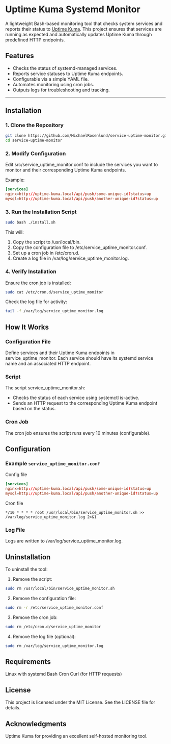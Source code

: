 # Uptime Kuma Systemd Monitor

A lightweight Bash-based monitoring tool that checks system services and reports their status to [Uptime Kuma](https://github.com/louislam/uptime-kuma). This project ensures that services are running as expected and automatically updates Uptime Kuma through predefined HTTP endpoints.

## Features

- Checks the status of systemd-managed services.
- Reports service statuses to Uptime Kuma endpoints.
- Configurable via a simple YAML file.
- Automates monitoring using cron jobs.
- Outputs logs for troubleshooting and tracking.

---

## Installation

### 1. Clone the Repository

```bash
git clone https://github.com/MichaelRosenlund/service-uptime-monitor.git
cd service-uptime-monitor
```

### 2. Modify Configuration

Edit src/service_uptime_monitor.conf to include the services you want to monitor and their corresponding Uptime Kuma endpoints.

Example:

```conf
[services]
nginx=http://uptime-kuma.local/api/push/some-unique-id?status=up
mysql=http://uptime-kuma.local/api/push/another-unique-id?status=up
```

### 3. Run the Installation Script

```bash
sudo bash ./install.sh
```

This will:

1. Copy the script to /usr/local/bin.
2. Copy the configuration file to /etc/service_uptime_monitor.conf.
3. Set up a cron job in /etc/cron.d.
4. Create a log file in /var/log/service_uptime_monitor.log.

### 4. Verify Installation

Ensure the cron job is installed:

```bash
sudo cat /etc/cron.d/service_uptime_monitor
```

Check the log file for activity:

```bash
tail -f /var/log/service_uptime_monitor.log
```

## How It Works

### Configuration File

Define services and their Uptime Kuma endpoints in service_uptime_monitor. Each service should have its systemd service name and an associated HTTP endpoint.

### Script

The script service_uptime_monitor.sh:

- Checks the status of each service using systemctl is-active.
- Sends an HTTP request to the corresponding Uptime Kuma endpoint based on the status.

### Cron Job

The cron job ensures the script runs every 10 minutes (configurable).

## Configuration

### Example `service_uptime_monitor.conf`

Config file

```conf
[services]
nginx=http://uptime-kuma.local/api/push/some-unique-id?status=up
mysql=http://uptime-kuma.local/api/push/another-unique-id?status=up
```

Cron file

```text
*/10 * * * * root /usr/local/bin/service_uptime_monitor.sh >> /var/log/service_uptime_monitor.log 2>&1
```

### Log File

Logs are written to /var/log/service_uptime_monitor.log.

## Uninstallation

To uninstall the tool:

1. Remove the script:

```bash
sudo rm /usr/local/bin/service_uptime_monitor.sh
```

2. Remove the configuration file:

```bash
sudo rm -r /etc/service_uptime_monitor.conf
```

3. Remove the cron job:

```bash
sudo rm /etc/cron.d/service_uptime_monitor
```

4. Remove the log file (optional):

```bash
sudo rm /var/log/service_uptime_monitor.log
```

## Requirements

Linux with systemd
Bash
Cron
Curl (for HTTP requests)

## License

This project is licensed under the MIT License. See the LICENSE file for details.

## Acknowledgments

Uptime Kuma for providing an excellent self-hosted monitoring tool.

